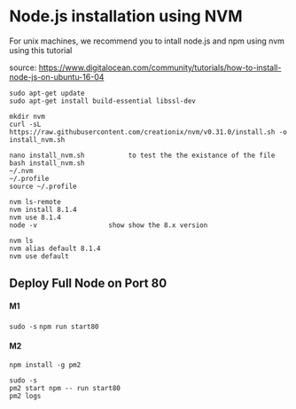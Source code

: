 # Node.js installation using NVM

For unix machines, we recommend you to intall node.js and npm using nvm using this tutorial

source: https://www.digitalocean.com/community/tutorials/how-to-install-node-js-on-ubuntu-16-04

```
sudo apt-get update
sudo apt-get install build-essential libssl-dev

mkdir nvm
curl -sL https://raw.githubusercontent.com/creationix/nvm/v0.31.0/install.sh -o install_nvm.sh

nano install_nvm.sh           to test the the existance of the file
bash install_nvm.sh
~/.nvm
~/.profile
source ~/.profile

nvm ls-remote
nvm install 8.1.4
nvm use 8.1.4
node -v                  show show the 8.x version

nvm ls
nvm alias default 8.1.4
nvm use default
```


## Deploy Full Node on Port 80

#### M1
`sudo -s`
`npm run start80`

#### M2

`npm install -g pm2`

```
sudo -s
pm2 start npm -- run start80
pm2 logs
```